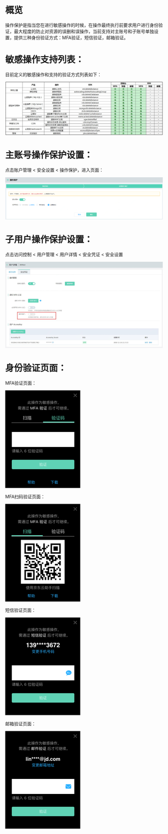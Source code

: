 # 概览

操作保护是指当您在进行敏感操作的时候，在操作最终执行前要求用户进行身份验证，最大程度的防止对资源的误删和误操作，当前支持对主账号和子账号单独设置，提供三种身份验证方式：MFA验证，短信验证，邮箱验证。

# 敏感操作支持列表：

目前定义的敏感操作和支持的验证方式列表如下：

![敏感操作列表](../../../../image/IAM/MFA/敏感操作列表.jpg)

# 主账号操作保护设置：

点击账户管理 < 安全设置 < 操作保护，进入页面：

![主账号操作保护设置](../../../../image/IAM/MFA/主账号操作保护设置.png)

# 子用户操作保护设置：

点击访问控制 < 用户管理 < 用户详情 < 安全凭证 < 安全设置

![子用户操作保护设置](../../../../image/IAM/MFA/子用户操作保护设置.jpg)

# 身份验证页面：

MFA验证页面：

![MFA验证页面](../../../../image/IAM/MFA/MFA动态验证码.png)

MFA扫码验证页面：

![MFA扫码验证页面](../../../../image/IAM/MFA/MFA扫码验证.png)

短信验证页面：

![短信验证页面](../../../../image/IAM/MFA/短信验证.png)

邮箱验证页面：

![邮箱验证页面](../../../../image/IAM/MFA/邮箱验证.png)

